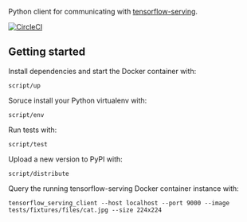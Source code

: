 Python client for communicating with [tensorflow-serving](https://github.com/tensorflow/serving).

[![CircleCI](https://circleci.com/gh/triagemd/tensorflow-serving-client.svg?style=svg)](https://circleci.com/gh/triagemd/tensorflow-serving-client)

## Getting started

Install dependencies and start the Docker container with:
```
script/up
```

Soruce install your Python virtualenv with:
```
script/env
```

Run tests with:
```
script/test
```

Upload a new version to PyPI with:
```
script/distribute
```

Query the running tensorflow-serving Docker container instance with:
```
tensorflow_serving_client --host localhost --port 9000 --image tests/fixtures/files/cat.jpg --size 224x224
```
